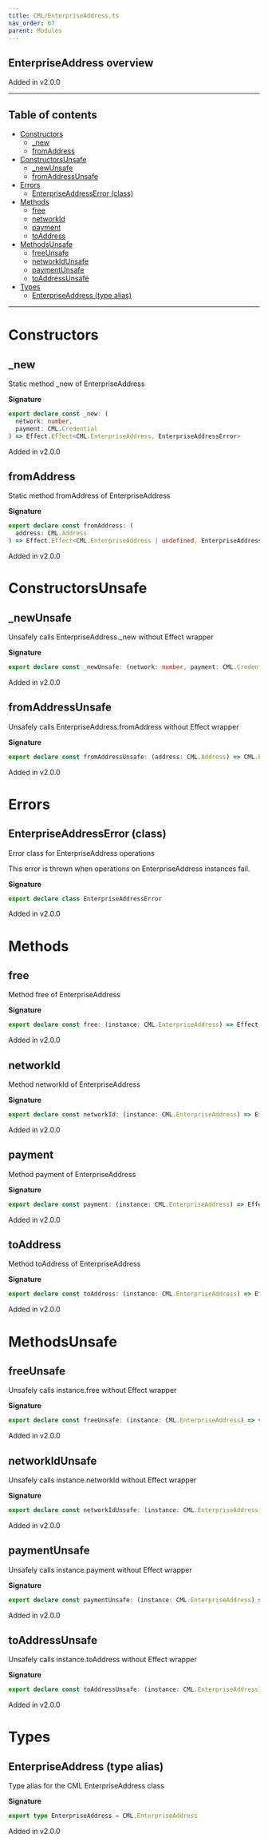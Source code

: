 ```yaml
---
title: CML/EnterpriseAddress.ts
nav_order: 67
parent: Modules
---
```


## EnterpriseAddress overview

Added in v2.0.0

---

<h2 class="text-delta">Table of contents</h2>

- [Constructors](#constructors)
  - [\_new](#_new)
  - [fromAddress](#fromaddress)
- [ConstructorsUnsafe](#constructorsunsafe)
  - [\_newUnsafe](#_newunsafe)
  - [fromAddressUnsafe](#fromaddressunsafe)
- [Errors](#errors)
  - [EnterpriseAddressError (class)](#enterpriseaddresserror-class)
- [Methods](#methods)
  - [free](#free)
  - [networkId](#networkid)
  - [payment](#payment)
  - [toAddress](#toaddress)
- [MethodsUnsafe](#methodsunsafe)
  - [freeUnsafe](#freeunsafe)
  - [networkIdUnsafe](#networkidunsafe)
  - [paymentUnsafe](#paymentunsafe)
  - [toAddressUnsafe](#toaddressunsafe)
- [Types](#types)
  - [EnterpriseAddress (type alias)](#enterpriseaddress-type-alias)

---

# Constructors

## \_new

Static method \_new of EnterpriseAddress

**Signature**

```ts
export declare const _new: (
  network: number,
  payment: CML.Credential
) => Effect.Effect<CML.EnterpriseAddress, EnterpriseAddressError>
```

Added in v2.0.0

## fromAddress

Static method fromAddress of EnterpriseAddress

**Signature**

```ts
export declare const fromAddress: (
  address: CML.Address
) => Effect.Effect<CML.EnterpriseAddress | undefined, EnterpriseAddressError>
```

Added in v2.0.0

# ConstructorsUnsafe

## \_newUnsafe

Unsafely calls EnterpriseAddress.\_new without Effect wrapper

**Signature**

```ts
export declare const _newUnsafe: (network: number, payment: CML.Credential) => CML.EnterpriseAddress
```

Added in v2.0.0

## fromAddressUnsafe

Unsafely calls EnterpriseAddress.fromAddress without Effect wrapper

**Signature**

```ts
export declare const fromAddressUnsafe: (address: CML.Address) => CML.EnterpriseAddress | undefined
```

Added in v2.0.0

# Errors

## EnterpriseAddressError (class)

Error class for EnterpriseAddress operations

This error is thrown when operations on EnterpriseAddress instances fail.

**Signature**

```ts
export declare class EnterpriseAddressError
```

Added in v2.0.0

# Methods

## free

Method free of EnterpriseAddress

**Signature**

```ts
export declare const free: (instance: CML.EnterpriseAddress) => Effect.Effect<void, EnterpriseAddressError>
```

Added in v2.0.0

## networkId

Method networkId of EnterpriseAddress

**Signature**

```ts
export declare const networkId: (instance: CML.EnterpriseAddress) => Effect.Effect<number, EnterpriseAddressError>
```

Added in v2.0.0

## payment

Method payment of EnterpriseAddress

**Signature**

```ts
export declare const payment: (instance: CML.EnterpriseAddress) => Effect.Effect<CML.Credential, EnterpriseAddressError>
```

Added in v2.0.0

## toAddress

Method toAddress of EnterpriseAddress

**Signature**

```ts
export declare const toAddress: (instance: CML.EnterpriseAddress) => Effect.Effect<CML.Address, EnterpriseAddressError>
```

Added in v2.0.0

# MethodsUnsafe

## freeUnsafe

Unsafely calls instance.free without Effect wrapper

**Signature**

```ts
export declare const freeUnsafe: (instance: CML.EnterpriseAddress) => void
```

Added in v2.0.0

## networkIdUnsafe

Unsafely calls instance.networkId without Effect wrapper

**Signature**

```ts
export declare const networkIdUnsafe: (instance: CML.EnterpriseAddress) => number
```

Added in v2.0.0

## paymentUnsafe

Unsafely calls instance.payment without Effect wrapper

**Signature**

```ts
export declare const paymentUnsafe: (instance: CML.EnterpriseAddress) => CML.Credential
```

Added in v2.0.0

## toAddressUnsafe

Unsafely calls instance.toAddress without Effect wrapper

**Signature**

```ts
export declare const toAddressUnsafe: (instance: CML.EnterpriseAddress) => CML.Address
```

Added in v2.0.0

# Types

## EnterpriseAddress (type alias)

Type alias for the CML EnterpriseAddress class

**Signature**

```ts
export type EnterpriseAddress = CML.EnterpriseAddress
```

Added in v2.0.0
